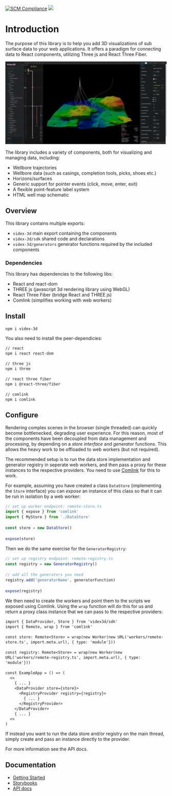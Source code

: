 [![SCM Compliance](https://scm-compliance-api.radix.equinor.com/repos/equinor/videx-wellog/badge)](https://scm-compliance-api.radix.equinor.com/repos/equinor/videx-wellog/badge)
![](https://img.shields.io/npm/v/videx-3d)
# Introduction
The purpose of this library is to help you add 3D visualizations of sub surface data to your web applications. It offers a paradigm for connecting data to React components, utilizing Three js and React Three Fiber.

<img src="documents/videx-3d.png" alt="" width="800px">

The library includes a variety of components, both for visualizing and managing data, including:
- Wellbore trajectories
- Wellbore data (such as casings, completion tools, picks, shoes etc.)
- Horizons/surfaces
- Generic support for pointer events (click, move, enter, exit)
- A flexible point-feature label system
- HTML well map schematic

## Overview
This library contains multiple exports:
- `videx-3d` main export containing the components
- `videx-3d/sdk` shared code and declarations
- `videx-3d/generators` generator functions required by the included components

### Dependencies
This library has dependencies to the following libs:
- React and react-dom
- THREE js (javascript 3d rendering library using WebGL)
- React Three Fiber (bridge React and THREE js)
- Comlink (simplifies working with web workers)

## Install
```
npm i videx-3d
```

You also need to install the peer-dependicies:
```
// react
npm i react react-dom

// three js
npm i three

// react three fiber
npm i @react-three/fiber

// comlink
npm i comlink
```


## Configure
Rendering complex scenes in the browser (single threaded) can quickly become bottlenecked, degrading user experience. For this reason, most of the components have been decoupled from data management and processing, by depending on a _store interface_ and _generator_ functions. This allows the heavy work to be offloaded to web workers (but not required).

The recommended setup is to run the data store implementation and generator registry in seperate web workers, and then pass a proxy for these instances to the respective providers. You need to use [Comlink](https://github.com/GoogleChromeLabs/comlink) for this to work.

For example, assuming you have created a class `DataStore` (implementing the `Store` interface) you can _expose_ an instance of this class so that it can be run in isolation by a web worker:

```ts
// set up worker endpoint: remote-store.ts
import { expose } from 'comlink'
import { MyStore } from './DataStore'

const store = new DataStore()

expose(store)
```

Then we do the same exercise for the `GeneratorRegistry`:

```ts
// set up registry endpoint: remote-registry.ts
const registry = new GeneratorRegistry()

// add all the ganerators you need
registry.add('generatorName', generatorFunction)

expose(registry)
```

We then need to create the workers and point them to the scripts we exposed using Comlink. Using the `wrap` function will do this for us and return a proxy class instance that we can pass to the respective providers:

```tsx
import { DataProvider, Store } from 'videx3d/sdk'
import { Remote, wrap } from 'comlink'

const store: Remote<Store> = wrap(new Worker(new URL('workers/remote-store.ts', import.meta.url), { type: 'module'}))

const registry: Remote<Store> = wrap(new Worker(new URL('workers/remote-registry.ts', import.meta.url), { type: 'module'}))

const ExampleApp = () => (
  <>
    { ... }
    <DataProvider store={store}>
      <RegistryProvider registry={registry}>
        { ... }   
      </RegistryProvider>
    </DataProvider>
    { ... }
  <>
)
```
If instead you want to run the data store and/or registry on the main thread, simply create and pass an instance directly to the provider.

For more information see the API docs.

## Documentation
- [Getting Started](https://github.com/equinor/videx-3d/blob/main/documents/getting-started.md)
- [Storybooks](https://equinor.github.io/videx-3d/)
- [API docs](https://equinor.github.io/videx-3d/docs)
